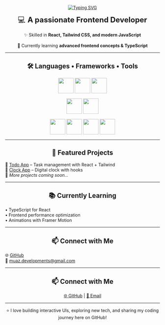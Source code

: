 <p align="center">
  <a href="https://git.io/typing-svg">
    <img src="https://readme-typing-svg.demolab.com?font=Fira+Code&weight=700&size=32&pause=1000&color=36BCF7&center=true&vCenter=true&width=600&lines=Hi+there+%F0%9F%91%8B!;I'm+Muaz+Ali!" alt="Typing SVG" />
  </a>
</p>

<p align="center">
  <span style="font-size: 24px;">💻 <b>A passionate Frontend Developer</b></span> <br><br> 
  ✨ Skilled in <b>React, Tailwind CSS, and modern JavaScript</b> <br><br> 
  🚀 Currently learning <b>advanced frontend concepts & TypeScript</b> 
</p>

---

<h2 align="center">🛠️ Languages • Frameworks • Tools</h2>

<p align="center">
  <!-- Row 1 -->
  <img src="https://cdn.jsdelivr.net/gh/devicons/devicon/icons/javascript/javascript-original.svg" width="50" height="50" />
  <img src="https://cdn.jsdelivr.net/gh/devicons/devicon/icons/html5/html5-original.svg" width="50" height="50" />
  <img src="https://cdn.jsdelivr.net/gh/devicons/devicon/icons/css3/css3-original.svg" width="50" height="50" />
</p>

<p align="center">
  <!-- Row 2 -->
  <img src="https://cdn.jsdelivr.net/gh/devicons/devicon/icons/react/react-original.svg" width="50" height="50" />
  <img src="https://cdn.simpleicons.org/tailwindcss/06B6D4" width="50" height="50" />
</p>

<p align="center">
  <!-- Row 3 -->
  <img src="https://cdn.jsdelivr.net/gh/devicons/devicon/icons/git/git-original.svg" width="50" height="50" />
  <img src="https://cdn.jsdelivr.net/gh/devicons/devicon/icons/github/github-original.svg" width="50" height="50" />
  <img src="https://cdn.jsdelivr.net/gh/devicons/devicon/icons/vscode/vscode-original.svg" width="50" height="50" />
  <img src="https://cdn.jsdelivr.net/gh/devicons/devicon/icons/npm/npm-original-wordmark.svg" width="50" height="50" />
</p>

---

<h2 align="center">📌 Featured Projects</h2>

<div align="center">
  <p align="left">
    🔹 <a href="#">Todo App</a> – Task management with React + Tailwind <br>
    🔹 <a href="#">Clock App</a> – Digital clock with hooks <br>
    🔹 <i>More projects coming soon...</i>
  </p>
</div>

---

<h2 align="center">📚 Currently Learning</h2>

<div align="center">
  <p align="left">
    • TypeScript for React <br>
    • Frontend performance optimization <br>
    • Animations with Framer Motion
  </p>
</div>

---

<h2 align="center">📫 Connect with Me</h2>

<div align="center">
  <p align="left">
    🌐 <a href="https://github.com/Muaz-007">GitHub</a> <br>
    📧 <a href="mailto:muaz.developments@gmail.com">muaz.developments@gmail.com</a>
  </p>
</div>


---

<h2 align="center">📫 Connect with Me</h2>

<p align="center">
  <a href="https://github.com/Muaz-007">🌐 GitHub</a> | 
  <a href="mailto:muaz.developments@gmail.com">📧 Email</a>
</p>

---

<p align="center">⭐️ I love building interactive UIs, exploring new tech, and sharing my coding journey here on GitHub!</p>
